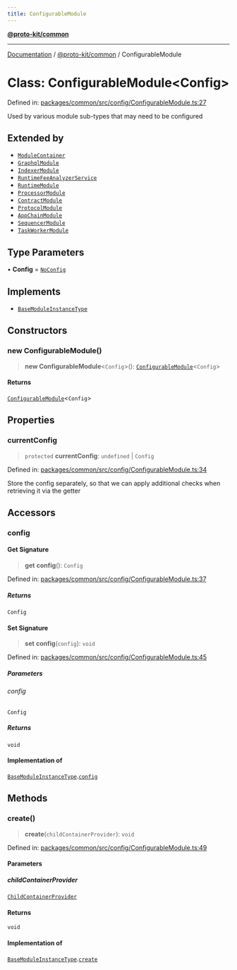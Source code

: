```yaml
---
title: ConfigurableModule
---
```


[**@proto-kit/common**](../README.md)

***

[Documentation](../../../README.md) / [@proto-kit/common](../README.md) / ConfigurableModule

# Class: ConfigurableModule\<Config\>

Defined in: [packages/common/src/config/ConfigurableModule.ts:27](https://github.com/proto-kit/framework/blob/b953c754e500c62f01fbbd6d09adfb2f5577269d/packages/common/src/config/ConfigurableModule.ts#L27)

Used by various module sub-types that may need to be configured

## Extended by

- [`ModuleContainer`](ModuleContainer.md)
- [`GraphqlModule`](../../api/classes/GraphqlModule.md)
- [`IndexerModule`](../../indexer/classes/IndexerModule.md)
- [`RuntimeFeeAnalyzerService`](../../library/classes/RuntimeFeeAnalyzerService.md)
- [`RuntimeModule`](../../module/classes/RuntimeModule.md)
- [`ProcessorModule`](../../processor/classes/ProcessorModule.md)
- [`ContractModule`](../../protocol/classes/ContractModule.md)
- [`ProtocolModule`](../../protocol/classes/ProtocolModule.md)
- [`AppChainModule`](../../sdk/classes/AppChainModule.md)
- [`SequencerModule`](../../sequencer/classes/SequencerModule.md)
- [`TaskWorkerModule`](../../sequencer/classes/TaskWorkerModule.md)

## Type Parameters

• **Config** = [`NoConfig`](../type-aliases/NoConfig.md)

## Implements

- [`BaseModuleInstanceType`](../interfaces/BaseModuleInstanceType.md)

## Constructors

### new ConfigurableModule()

> **new ConfigurableModule**\<`Config`\>(): [`ConfigurableModule`](ConfigurableModule.md)\<`Config`\>

#### Returns

[`ConfigurableModule`](ConfigurableModule.md)\<`Config`\>

## Properties

### currentConfig

> `protected` **currentConfig**: `undefined` \| `Config`

Defined in: [packages/common/src/config/ConfigurableModule.ts:34](https://github.com/proto-kit/framework/blob/b953c754e500c62f01fbbd6d09adfb2f5577269d/packages/common/src/config/ConfigurableModule.ts#L34)

Store the config separately, so that we can apply additional
checks when retrieving it via the getter

## Accessors

### config

#### Get Signature

> **get** **config**(): `Config`

Defined in: [packages/common/src/config/ConfigurableModule.ts:37](https://github.com/proto-kit/framework/blob/b953c754e500c62f01fbbd6d09adfb2f5577269d/packages/common/src/config/ConfigurableModule.ts#L37)

##### Returns

`Config`

#### Set Signature

> **set** **config**(`config`): `void`

Defined in: [packages/common/src/config/ConfigurableModule.ts:45](https://github.com/proto-kit/framework/blob/b953c754e500c62f01fbbd6d09adfb2f5577269d/packages/common/src/config/ConfigurableModule.ts#L45)

##### Parameters

###### config

`Config`

##### Returns

`void`

#### Implementation of

[`BaseModuleInstanceType`](../interfaces/BaseModuleInstanceType.md).[`config`](../interfaces/BaseModuleInstanceType.md#config)

## Methods

### create()

> **create**(`childContainerProvider`): `void`

Defined in: [packages/common/src/config/ConfigurableModule.ts:49](https://github.com/proto-kit/framework/blob/b953c754e500c62f01fbbd6d09adfb2f5577269d/packages/common/src/config/ConfigurableModule.ts#L49)

#### Parameters

##### childContainerProvider

[`ChildContainerProvider`](../interfaces/ChildContainerProvider.md)

#### Returns

`void`

#### Implementation of

[`BaseModuleInstanceType`](../interfaces/BaseModuleInstanceType.md).[`create`](../interfaces/BaseModuleInstanceType.md#create)
